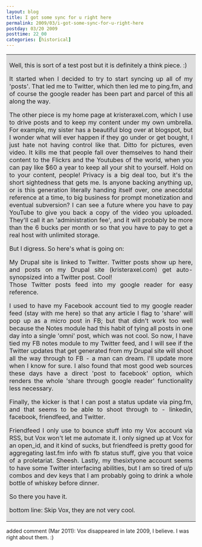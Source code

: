 ```yaml
---
layout: blog
title: I got some sync for u right here
permalink: 2009/03/i-got-some-sync-for-u-right-here
postday: 03/20 2009
posttime: 22_00
categories: [historical]
---
```


<table cellpadding="5">
<tr style="background-color:#ddd;">
<td align='justify'>
<p>Well, this is sort of a test post but it is definitely a think piece. :)</p>
<p>It started when I decided to try to start syncing up all of my 'posts'. That led me to Twitter, which then led me to ping.fm, and of course the google reader has been part and parcel of this all along the way.</p>
<p>The other piece is my home page at kristeraxel.com, which I use to drive posts and to keep my content under my own umbrella. For example, my sister has a beautiful blog over at blogspot, but I wonder what will ever happen if they go under or get bought, I just hate not having control like that. Ditto for pictures, even video. It kills me that people fall over themselves to hand their content to the Flickrs and the Youtubes of the world, when you can pay like $60 a year to keep all your shit to yourself. Hold on to your content, people! Privacy is a big deal too, but it's the short sightedness that gets me. Is anyone backing anything up, or is this generation literally handing itself over, one anecdotal reference at a time, to big business for prompt monetization and eventual subversion? I can see a future where you have to pay YouTube to give you back a copy of the video you uploaded. They'll call it an 'administration fee', and it will probably be more than the 6 bucks per month or so that you have to pay to get a real host with unlimited storage.</p>
<p>But I digress. So here's what is going on:</p>
<p>My Drupal site is linked to Twitter. Twitter posts show up here, and posts on my Drupal site (kristeraxel.com) get auto-synopsized into a Twitter post. Cool!<br />
Those Twitter posts feed into my google reader for easy reference.</p>
<p>I used to have my Facebook account tied to my google reader feed (stay with me here) so that any article I flag to 'share' will pop up as a micro post in FB; but that didn't work too well because the Notes module had this habit of tying all posts in one day into a single 'omni' post, which was not cool. So now, I have tied my FB notes module to my Twitter feed, and I will see if the Twitter updates that get generated from my Drupal site will shoot all the way through to FB - a man can dream. I'll update more when I know for sure. I also found that most good web sources these days have a direct 'post to facebook' option, which renders the whole 'share through google reader' functionality less necessary.</p>
<p>Finally, the kicker is that I can post a status update via ping.fm, and that seems to be able to shoot through to - linkedin, facebook, friendfeed, and Twitter.</p>
<p>Friendfeed I only use to bounce stuff into my Vox account via RSS, but Vox won't let me automate it. I only signed up at Vox for an open_id, and it kind of sucks, but friendfeed is pretty good for aggregating last.fm info with fb status stuff, give you that voice of a proletariat. Sheesh. Lastly, my thesixtyone account seems to have some Twitter interfacing abilities, but I am so tired of u/p combos and dev keys that I am probably going to drink a whole bottle of whiskey before dinner.</p>
<p>So there you have it. </p>
<p>bottom line: Skip Vox, they are not very cool.</p>
</td>
</tr>
</table>

added comment (Mar 2011): Vox disappeared in late 2009, I believe. I was right about them. :)
